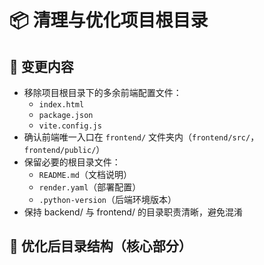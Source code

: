 # 📦 清理与优化项目根目录

## 📝 变更内容
- 移除项目根目录下的多余前端配置文件：
  - `index.html`
  - `package.json`
  - `vite.config.js`
- 确认前端唯一入口在 `frontend/` 文件夹内（`frontend/src/`，`frontend/public/`）
- 保留必要的根目录文件：
  - `README.md`（文档说明）
  - `render.yaml`（部署配置）
  - `.python-version`（后端环境版本）
- 保持 backend/ 与 frontend/ 的目录职责清晰，避免混淆

## 📂 优化后目录结构（核心部分）


